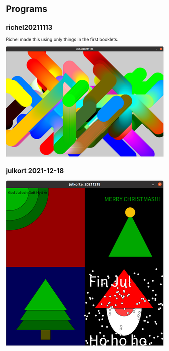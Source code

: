 # Programs

## richel20211113

Richel made this using only things in the first booklets.

![](richel20211113.png)

## julkort 2021-12-18

![](julkort_20211218/julkort_20211218.png)
